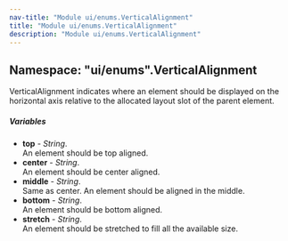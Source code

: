 ```yaml
---
nav-title: "Module ui/enums.VerticalAlignment"
title: "Module ui/enums.VerticalAlignment"
description: "Module ui/enums.VerticalAlignment"
---
```

## Namespace: "ui/enums".VerticalAlignment
VerticalAlignment indicates where an element should be displayed on the horizontal axis relative to the allocated layout slot of the parent element.

##### Variables
 - **top** - _String_.    
  An element should be top aligned.
 - **center** - _String_.    
  An element should be center aligned.
 - **middle** - _String_.    
  Same as center. An element should be aligned in the middle.
 - **bottom** - _String_.    
  An element should be bottom aligned.
 - **stretch** - _String_.    
  An element should be stretched to fill all the available size.